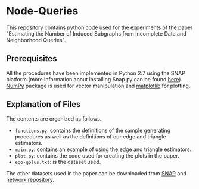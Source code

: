# Node-Queries

This repository contains python code used for the experiments of the paper "Estimating the Number of Induced Subgraphs from Incomplete Data and Neighborhood Queries". 

## Prerequisites

All the procedures have been implemented in Python 2.7 using the SNAP platform (more information about installing Snap.py can be found [here](https://snap.stanford.edu/snappy/index.html)). [NumPy](https://numpy.org/) package is used for vector manipulation and [matplotlib](https://matplotlib.org/) for plotting.


## Explanation of Files

The contents are organized as follows.

* `functions.py`: contains the definitions of the sample generating procedures as well as the definitions of our edge and triangle estimators.
* `main.py`: contains an example of using the edge and triangle estimators.
* `plot.py`: contains the code used for creating the plots in the paper.
* `ego-gplus.txt`: is the dataset used. 

The other datasets used in the paper can be downloaded from [SNAP](https://snap.stanford.edu/data/index.html) and [network repository](http://networkrepository.com/).
